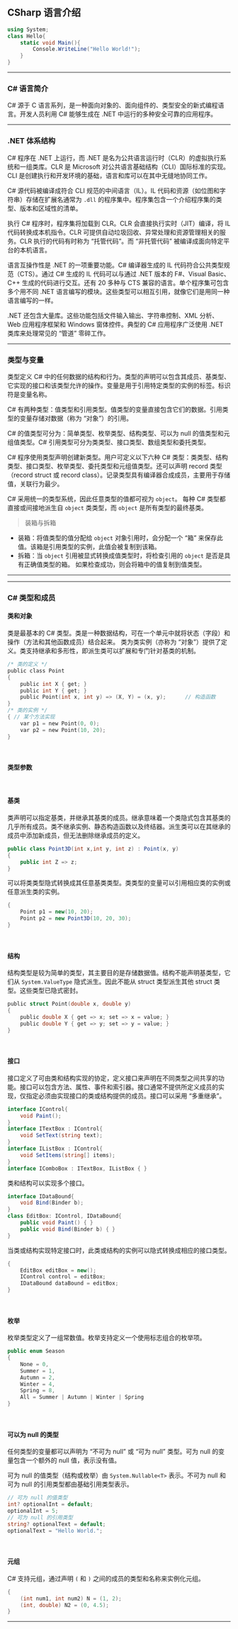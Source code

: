 ## CSharp 语言介绍

```csharp
using System;
class Hello{
    static void Main(){
        Console.WriteLine("Hello World!");
    }
}
```

---
### C# 语言简介

C# 源于 C 语言系列，是一种面向对象的、面向组件的、类型安全的新式编程语言。开发人员利用 C# 能够生成在 .NET 中运行的多种安全可靠的应用程序。


---
### .NET 体系结构

C# 程序在 .NET 上运行，而 .NET 是名为公共语言运行时（CLR）的虚拟执行系统和一组类库。CLR 是 Microsoft 对公共语言基础结构（CLI）国际标准的实现。CLI 是创建执行和开发环境的基础，语言和库可以在其中无缝地协同工作。

C# 源代码被编译成符合 CLI 规范的中间语言（IL）。IL 代码和资源（如位图和字符串）存储在扩展名通常为 `.dll` 的程序集中。程序集包含一个介绍程序集的类型、版本和区域性的清单。

执行 C# 程序时，程序集将加载到 CLR。CLR 会直接执行实时（JIT）编译，将 IL 代码转换成本机指令。CLR 可提供自动垃圾回收、异常处理和资源管理相关的服务。CLR 执行的代码有时称为 “托管代码”。而 “非托管代码” 被编译成面向特定平台的本机语言。

语言互操作性是 .NET 的一项重要功能。C# 编译器生成的 IL 代码符合公共类型规范（CTS）。通过 C# 生成的 IL 代码可以与通过 .NET 版本的 F#、Visual Basic、C++ 生成的代码进行交互。还有 20 多种与 CTS 兼容的语言。单个程序集可包含多个用不同 .NET 语言编写的模块。这些类型可以相互引用，就像它们是用同一种语言编写的一样。

.NET 还包含大量库。这些功能包括文件输入输出、字符串控制、XML 分析、Web 应用程序框架和 Windows 窗体控件。典型的 C# 应用程序广泛使用 .NET 类库来处理常见的 “管道” 零碎工作。

---
### 类型与变量

类型定义 C# 中的任何数据的结构和行为。类型的声明可以包含其成员、基类型、它实现的接口和该类型允许的操作。变量是用于引用特定类型的实例的标签。标识符是变量名称。

C# 有两种类型：值类型和引用类型。值类型的变量直接包含它们的数据。引用类型的变量存储对数据（称为 “对象”）的引用。

C# 的值类型可分为：简单类型、枚举类型、结构类型、可以为 null 的值类型和元组值类型。C# 引用类型可分为类类型、接口类型、数组类型和委托类型。

C# 程序使用类型声明创建新类型。用户可定义以下六种 C# 类型：类类型、结构类型、接口类型、枚举类型、委托类型和元组值类型。还可以声明 record 类型（record struct 或 record class）。记录类型具有编译器合成成员，主要用于存储值，关联行为最少。

C# 采用统一的类型系统，因此任意类型的值都可视为 `object`。 每种 C# 类型都直接或间接地派生自 `object` 类类型，而 `object` 是所有类型的最终基类。

> 装箱与拆箱

- 装箱：将值类型的值分配给 `object` 对象引用时，会分配一个 “箱” 来保存此值。该箱是引用类型的实例，此值会被复制到该箱。
- 拆箱：当 `object` 引用被显式转换成值类型时，将检查引用的 `object` 是否是具有正确值类型的箱。 如果检查成功，则会将箱中的值复制到值类型。

---










---
### C# 类型和成员

#### 类和对象

类是最基本的 C# 类型。类是一种数据结构，可在一个单元中就将状态（字段）和操作（方法和其他函数成员）结合起来。 类为类实例（亦称为 “对象”）提供了定义。类支持继承和多形性，即派生类可以扩展和专门针对基类的机制。

```c
/* 类的定义 */
public class Point
{
    public int X { get; }
    public int Y { get; }
    public Point(int x, int y) => (X, Y) = (x, y);      // 构造函数
}
/* 类的实例 */
{ // 某个方法实现
    var p1 = new Point(0, 0);
    var p2 = new Point(10, 20);     
}
```

<br>

#### 类型参数



<br>

#### 基类

类声明可以指定基类，并继承其基类的成员。继承意味着一个类隐式包含其基类的几乎所有成员。类不继承实例、静态构造函数以及终结器。派生类可以在其继承的成员中添加新成员，但无法删除继承成员的定义。

```csharp
public class Point3D(int x,int y, int z) : Point(x, y)
{
    public int Z => z;
}
```

可以将类类型隐式转换成其任意基类类型。类类型的变量可以引用相应类的实例或任意派生类的实例。

```csharp
{
    Point p1 = new(10, 20);
    Point p2 = new Point3D(10, 20, 30);
}
```

<br>

#### 结构

结构类型是较为简单的类型，其主要目的是存储数据值。结构不能声明基类型，它们从 `System.ValueType` 隐式派生。因此不能从 struct 类型派生其他 struct 类型。这些类型已隐式密封。

```c
public struct Point(double x, double y)
{
    public double X { get => x; set => x = value; }
    public double Y { get => y; set => y = value; }
}
```

<br>

#### 接口

接口定义了可由类和结构实现的协定，定义接口来声明在不同类型之间共享的功能。接口可以包含方法、属性、事件和索引器。接口通常不提供所定义成员的实现，仅指定必须由实现接口的类或结构提供的成员。接口可以采用 “多重继承”。

```csharp
interface IControl{
    void Paint();
}
interface ITextBox : IControl{
    void SetText(string text);
}
interface IListBox : IControl{
    void SetItems(string[] items);
}
interface IComboBox : ITextBox, IListBox { }
```

类和结构可以实现多个接口。

```csharp
interface IDataBound{
    void Bind(Binder b);
}
class EditBox: IControl, IDataBound{
    public void Paint() { }
    public void Bind(Binder b) { }
}
```

当类或结构实现特定接口时，此类或结构的实例可以隐式转换成相应的接口类型。

```csharp
{
    EditBox editBox = new();
    IControl control = editBox;
    IDataBound dataBound = editBox;
}
```

<br>

#### 枚举

枚举类型定义了一组常数值。枚举支持定义一个使用标志组合的枚举项。

```csharp
public enum Season
{
    None = 0,
    Summer = 1,
    Autumn = 2,
    Winter = 4,
    Spring = 8,
    All = Summer | Autumn | Winter | Spring
}
```

<br>

#### 可以为 null 的类型

任何类型的变量都可以声明为 “不可为 null” 或 “可为 null” 类型。可为 null 的变量包含一个额外的 null 值，表示没有值。

可为 null 的值类型（结构或枚举）由 `System.Nullable<T>` 表示。不可为 null 和可为 null 的引用类型都由基础引用类型表示。

```csharp
// 可为 null 的值类型
int? optionalInt = default; 
optionalInt = 5;
// 可为 null 的引用类型
string? optionalText = default;
optionalText = "Hello World.";
```

<br>

#### 元组

C# 支持元组，通过声明 `(` 和 `)` 之间的成员的类型和名称来实例化元组。

```c
{
    (int num1, int num2) N = (1, 2);
    (int, double) N2 = (0, 4.5);
}
```

---